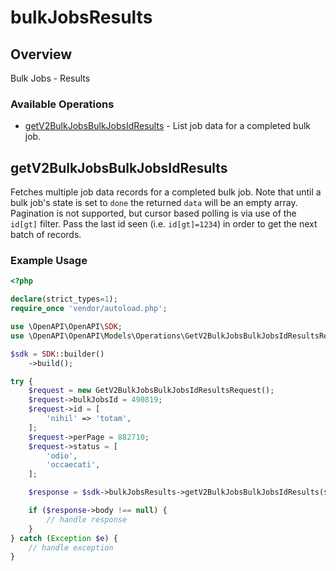 # bulkJobsResults

## Overview

Bulk Jobs - Results

### Available Operations

* [getV2BulkJobsBulkJobsIdResults](#getv2bulkjobsbulkjobsidresults) - List job data for a completed bulk job.

## getV2BulkJobsBulkJobsIdResults

Fetches multiple job data records for a completed bulk job. Note that until a bulk job's state is set to `done` the returned `data` will be an empty array. Pagination is not supported, but cursor based polling is via use of the `id[gt]` filter. Pass the last id seen (i.e. `id[gt]=1234`) in order to get the next batch of records.

### Example Usage

```php
<?php

declare(strict_types=1);
require_once 'vendor/autoload.php';

use \OpenAPI\OpenAPI\SDK;
use \OpenAPI\OpenAPI\Models\Operations\GetV2BulkJobsBulkJobsIdResultsRequest;

$sdk = SDK::builder()
    ->build();

try {
    $request = new GetV2BulkJobsBulkJobsIdResultsRequest();
    $request->bulkJobsId = 490819;
    $request->id = [
        'nihil' => 'totam',
    ];
    $request->perPage = 882710;
    $request->status = [
        'odio',
        'occaecati',
    ];

    $response = $sdk->bulkJobsResults->getV2BulkJobsBulkJobsIdResults($request);

    if ($response->body !== null) {
        // handle response
    }
} catch (Exception $e) {
    // handle exception
}
```
